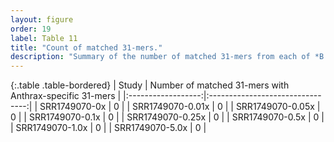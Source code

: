 ```yaml
---
layout: figure
order: 19
label: Table 11
title: "Count of matched 31-mers."
description: "Summary of the number of matched 31-mers from each of *B. cereus* control samples with the 1793 Anthrax-specific 31-mers."
---
```


{:.table .table-bordered}
|        Study       | Number of matched 31-mers with Anthrax-specific 31-mers  |
|:------------------:|:--------------------------------:|
|   SRR1749070-0x    |                 0                |
| SRR1749070-0.01x   |                 0                |
| SRR1749070-0.05x   |                 0                |
|  SRR1749070-0.1x   |                 0                |
| SRR1749070-0.25x   |                 0                |
|  SRR1749070-0.5x   |                 0                |
|  SRR1749070-1.0x   |                 0                |
|  SRR1749070-5.0x   |                 0                |

